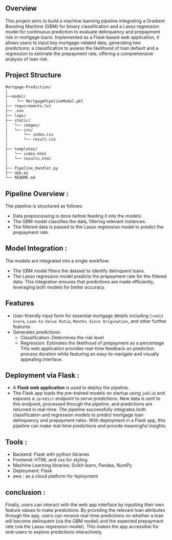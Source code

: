 ## Overview
This project aims to build a machine learning pipeline integrating a Gradient Boosting Machine (GBM) for binary classification and a Lasso regression model for continuous prediction to evaluate delinquency and prepayment risk in mortgage loans. Implemented as a Flask-based web application, it allows users to input key mortgage-related data, generating two predictions: a classification to assess the likelihood of loan default and a regression to estimate the prepayment rate, offering a comprehensive analysis of loan risk.

## Project Structure

```bash
Mortgage-Prediction/
│
├──model/
│    └── MortgagePipelineModel.pkl                     
├── requirements.txt  
├── .env
├── logs/
├── static/
│   └── images/
│   └── css/ 
│       └── index.css    
│       └── result.css     
│
├── templates/
│   └── index.html         
│   └── results.html      
│               
├── Pipeline_Handler.py              
├── app.py           
└── README.md    

```


##  Pipeline Overview :
The pipeline is structured as follows:
- Data preprocessing is done before feeding it into the models.
- The GBM model classifies the data, filtering relevant instances.
- The filtered data is passed to the Lasso regression model to predict the prepayment rate.

##  Model Integration :
The models are integrated into a single workflow:
- The GBM model filters the dataset to identify delinquent loans.
- The Lasso regression model predicts the prepayment rate for the filtered data.
This integration ensures that predictions are made efficiently, leveraging both models for better accuracy.

## Features

- User-friendly input form for essential mortgage details including `Credit Score`, `Loan-to-Value Ratio`, `Months Since Origination`, and other further features
- Generates predictions:
  - Classification: Determines the risk level 
  - Regression: Estimates the likelihood of prepayment as a percentage
This web application provides real-time feedback on prediction process duration while featuring an easy-to-navigate and visually appealing interface.


##  Deployment via Flask :
- A **Flask web application** is used to deploy the pipeline.
- The Flask app loads the pre-trained models on startup using `joblib` and exposes a `/predict` endpoint to serve predictions.
New data is sent to this endpoint, processed through the pipeline, and predictions are returned in real-time.
The pipeline successfully integrates both classification and regression models to predict mortgage loan delinquency and prepayment rates. With deployment in a Flask app, this pipeline can make real-time predictions and provide meaningful insights.


## Tools :
- Backend: Flask with python libraries
- Frontend: HTML and css for styling
- Machine Learning libraries: Scikit-learn, Pandas, NumPy
- Deployment: Flask
- aws : as a cloud platform for feployment 

## conclusion : 
Finally, users can interact with the web app interface by inputting their own feature values to make predictions. By providing the relevant loan attributes through the app, users can receive real-time predictions on whether a loan will become delinquent (via the GBM model) and the expected prepayment rate (via the Lasso regression model). This makes the app accessible for end-users to explore predictions interactively.
